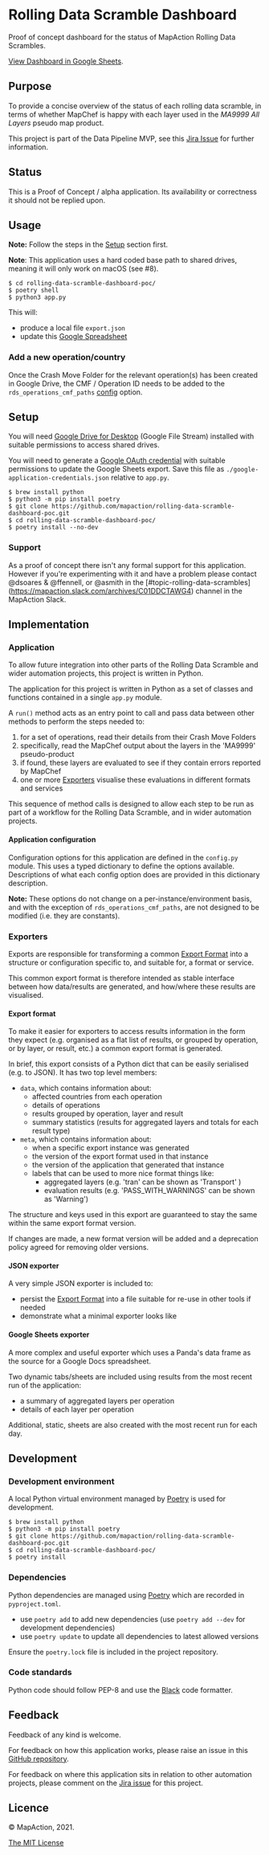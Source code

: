 # Rolling Data Scramble Dashboard

Proof of concept dashboard for the status of MapAction Rolling Data Scrambles.

[View Dashboard in Google Sheets](https://docs.google.com/spreadsheets/d/1MSXc-1mffyv_EtiXWvpu-cDc92UAutRkXVFV4ICILx8/).

## Purpose

To provide a concise overview of the status of each rolling data scramble, in terms of whether MapChef is happy with
each layer used in the *MA9999 All Layers* pseudo map product.

This project is part of the Data Pipeline MVP, see this [Jira Issue](https://mapaction.atlassian.net/browse/PMVP-59)
for further information.

## Status

This is a Proof of Concept / alpha application. Its availability or correctness it should not be replied upon.

## Usage

**Note:** Follow the steps in the [Setup](#setup) section first.

**Note**: This application uses a hard coded base path to shared drives, meaning it will only work on macOS (see #8).

```
$ cd rolling-data-scramble-dashboard-poc/
$ poetry shell
$ python3 app.py
```

This will:

* produce a local file `export.json`
* update this [Google Spreadsheet](https://docs.google.com/spreadsheets/d/1MSXc-1mffyv_EtiXWvpu-cDc92UAutRkXVFV4ICILx8/)

### Add a new operation/country

Once the Crash Move Folder for the relevant operation(s) has been created in Google Drive, the CMF / Operation ID needs
to be added to the `rds_operations_cmf_paths` [config](#application-configuration) option.

## Setup

You will need [Google Drive for Desktop](https://support.google.com/a/answer/7491144?hl=en) (Google File Stream)
installed with suitable permissions to access shared drives.

You will need to generate a
[Google OAuth credential](https://df2gspread.readthedocs.io/en/latest/overview.html#access-credentials) with
suitable permissions to update the Google Sheets export. Save this file as `./google-application-credentials.json`
relative to `app.py`.

```
$ brew install python
$ python3 -m pip install poetry
$ git clone https://github.com/mapaction/rolling-data-scramble-dashboard-poc.git
$ cd rolling-data-scramble-dashboard-poc/
$ poetry install --no-dev
```

### Support

As a proof of concept there isn't any formal support for this application. However if you're experimenting with it
and have a problem please contact @dsoares & @ffennell, or @asmith in the [#topic-rolling-data-scrambles]
(https://mapaction.slack.com/archives/C01DDCTAWG4) channel in the MapAction Slack.

## Implementation

### Application

To allow future integration into other parts of the Rolling Data Scramble and wider automation projects, this
project is written in Python.

The application for this project is written in Python as a set of classes and functions contained in a single `app.py`
module.

A `run()` method acts as an entry point to call and pass data between other methods to perform the steps needed to:

1. for a set of operations, read their details from their Crash Move Folders
2. specifically, read the MapChef output about the layers in the 'MA9999' pseudo-product
3. if found, these layers are evaluated to see if they contain errors reported by MapChef
4. one or more [Exporters](#exporters) visualise these evaluations in different formats and services

This sequence of method calls is designed to allow each step to be run as part of a workflow for the Rolling Data
Scramble, and in wider automation projects.

#### Application configuration

Configuration options for this application are defined in the `config.py` module. This uses a typed dictionary to
define the options available. Descriptions of what each config option does are provided in this dictionary description.

**Note:** These options do not change on a per-instance/environment basis, and with the exception of
`rds_operations_cmf_paths`, are not designed to be modified (i.e. they are constants).

### Exporters

Exports are responsible for transforming a common [Export Format](#export-format) into a structure or configuration
specific to, and suitable for, a format or service.

This common export format is therefore intended as stable interface between how data/results are generated, and
how/where these results are visualised.

#### Export format

To make it easier for exporters to access results information in the form they expect (e.g. organised as a flat list of
results, or grouped by operation, or by layer, or result, etc.) a common export format is generated.

In brief, this export consists of a Python dict that can be easily serialised (e.g. to JSON). It has two top level
members:

* `data`, which contains information about:
  * affected countries from each operation
  * details of operations
  * results grouped by operation, layer and result
  * summary statistics (results for aggregated layers and totals for each result type)
* `meta`, which contains information about:
  * when a specific export instance was generated
  * the version of the export format used in that instance
  * the version of the application that generated that instance
  * labels that can be used to more nice format things like:
    * aggregated layers (e.g. 'tran' can be shown as 'Transport' )
    * evaluation results (e.g. 'PASS_WITH_WARNINGS' can be shown as 'Warning')

The structure and keys used in this export are guaranteed to stay the same within the same export format version.

If changes are made, a new format version will be added and a deprecation policy agreed for removing older versions.

#### JSON exporter

A very simple JSON exporter is included to:

* persist the [Export Format](#export-format) into a file suitable for re-use in other tools if needed
* demonstrate what a minimal exporter looks like

#### Google Sheets exporter

A more complex and useful exporter which uses a Panda's data frame as the source for a Google Docs spreadsheet.

Two dynamic tabs/sheets are included using results from the most recent run of the application:

* a summary of aggregated layers per operation
* details of each layer per operation

Additional, static, sheets are also created with the most recent run for each day.

## Development

### Development environment

A local Python virtual environment managed by [Poetry](https://python-poetry.org) is used for development.

```
$ brew install python
$ python3 -m pip install poetry
$ git clone https://github.com/mapaction/rolling-data-scramble-dashboard-poc.git
$ cd rolling-data-scramble-dashboard-poc/
$ poetry install
```

### Dependencies

Python dependencies are managed using [Poetry](https://python-poetry.org) which are recorded in `pyproject.toml`.

* use `poetry add` to add new dependencies (use `poetry add --dev` for development dependencies)
* use `poetry update` to update all dependencies to latest allowed versions

Ensure the `poetry.lock` file is included in the project repository.

### Code standards

Python code should follow PEP-8 and use the [Black](https://black.readthedocs.io) code formatter.

## Feedback

Feedback of any kind is welcome.

For feedback on how this application works, please raise an issue in this [GitHub
repository](https://github.com/mapaction/rolling-data-scramble-dashboard-poc).

For feedback on where this application sits in relation to other automation projects, please comment on the
[Jira issue](https://mapaction.atlassian.net/browse/PMVP-59) for this project.

## Licence

© MapAction, 2021.

[The MIT License](LICENSE)
